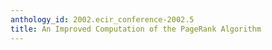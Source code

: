 ```yaml
---
anthology_id: 2002.ecir_conference-2002.5
title: An Improved Computation of the PageRank Algorithm
---
```

